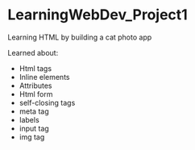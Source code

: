 # LearningWebDev_Project1
Learning HTML by building a cat photo app

Learned about:
  - Html tags
  - Inline elements
  - Attributes
  - Html form
  - self-closing tags
  - meta tag
  - labels
  - input tag
  - img tag
